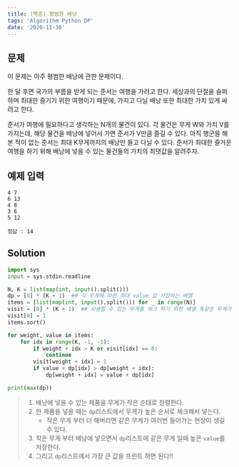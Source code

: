 ```yaml
---
title: (백준) 평범한 배낭
tags: 'Algorithm Python DP'
date: '2020-11-30'
---
```

## 문제

이 문제는 아주 평범한 배낭에 관한 문제이다.

한 달 후면 국가의 부름을 받게 되는 준서는 여행을 가려고 한다. 세상과의 단절을 슬퍼하며 최대한 즐기기 위한 여행이기 때문에, 가지고 다닐 배낭 또한 최대한 가치 있게 싸려고 한다.

준서가 여행에 필요하다고 생각하는 N개의 물건이 있다. 각 물건은 무게 W와 가치 V를 가지는데, 해당 물건을 배낭에 넣어서 가면 준서가 V만큼 즐길 수 있다. 아직 행군을 해본 적이 없는 준서는 최대 K무게까지의 배낭만 들고 다닐 수 있다. 준서가 최대한 즐거운 여행을 하기 위해 배낭에 넣을 수 있는 물건들의 가치의 최댓값을 알려주자.

## 예제 입력

```
4 7
6 13
4 8
3 6
5 12

정답 : 14
```

## Solution

```python
import sys
input = sys.stdin.readline

N, K = list(map(int, input().split()))
dp = [0] * (K + 1)  ## 각 무게에 따른 최대 value 값 저장하는 배열
items = [list(map(int, input().split())) for _ in range(N)]
visit = [0] * (K + 1)  ## 사용할 수 있는 무게를 체크 하기 위한 배열 똑같은 무게가 여러번 쓰이는 것을 방지 하기 위함
visit[0] = 1
items.sort()

for weight, value in items:
    for idx in range(K, -1, -1):
        if weight + idx > K or visit[idx] == 0:
            continue
        visit[weight + idx] = 1
        if value + dp[idx] > dp[weight + idx]:
            dp[weight + idx] = value + dp[idx]

print(max(dp))
```

> 1. 배낭에 넣을 수 있는 제품을 무게가 작은 순대로 정렬한다.
> 2. 한 제품을 넣을 때는 `dp`리스트에서 무게가 높은 순서로 체크해서 넣는다. 
>    - 작은 무게 부터 더 해버리면  같은 무게가 여러번 들어가는 현상이 생길 수 있다.
> 3. 작은 무게 부터 배낭에 넣으면서 `dp`리스트에 같은 무게 일때 높은 `value`를 저장한다.
> 4. 그리고 `dp`리스트에서 가장 큰 값을 프린트 하면 된다!!